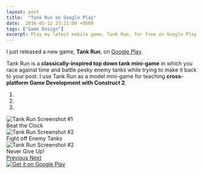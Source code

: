 ```yaml
---
layout: post
title:  "Tank Run on Google Play"
date:  2016-01-12 23:21:00 +0600
tags: ["Game Design"]
excerpt: Play my latest mobile game, Tank Run, for free on Google Play  
---
```

I just released a new game, <strong>Tank Run</strong>, on <a href="https://play.google.com/store/apps/details?id=com.colestock.games.tankrun">Google Play</a>.  

Tank Run is a <strong>classically-inspired top down tank mini-game</strong> in which you race against time and battle pesky enemy tanks while trying to make it back to your post. 
I use Tank Run as a model mini-game for teaching <strong>cross-platform Game Development with Construct 2</strong>.

<div id="tank-run-carousel" class="carousel slide xs-mb-20 xs-mt-20" data-ride="carousel">
    <!-- Indicators -->
    <ol class="carousel-indicators">
        <li data-target="#tank-run-carousel" data-slide-to="0" class="active"></li>
        <li data-target="#tank-run-carousel" data-slide-to="1"></li>
        <li data-target="#tank-run-carousel" data-slide-to="2"></li>
    </ol>
    <!-- Wrapper for slides -->
    <div class="carousel-inner" role="listbox">
        <div class="item active">
            <img class="responsive img-thumbnail" src="http://static.colestock.com/images/tank-run-screenshot-1-640x400.jpg" alt="Tank Run Screenshot #1">
            <div class="carousel-caption">Beat the Clock</div>
        </div>
        <div class="item">
            <img class="responsive img-thumbnail" src="http://static.colestock.com/images/tank-run-screenshot-2-640x400.jpg" alt="Tank Run Screenshot #2">
            <div class="carousel-caption">Fight off Enemy Tanks</div>
        </div>
        <div class="item">
            <img class="responsive img-thumbnail" src="http://static.colestock.com/images/tank-run-screenshot-3-640x400.jpg" alt="Tank Run Screenshot #2">
            <div class="carousel-caption">Never Give Up!</div>
        </div>
    </div>
    <!-- Controls -->
    <a class="left carousel-control" href="#tank-run-carousel" role="button" data-slide="prev">
        <span class="glyphicon glyphicon-chevron-left" aria-hidden="true"></span>
        <span class="sr-only">Previous</span>
    </a>
    <a class="right carousel-control" href="#tank-run-carousel" role="button" data-slide="next">
        <span class="glyphicon glyphicon-chevron-right" aria-hidden="true"></span>
        <span class="sr-only">Next</span>
    </a>
</div>
<a href="https://play.google.com/store/apps/details?id=com.colestock.games.tankrun&utm_source=global_co&utm_medium=prtnr&utm_content=Mar2515&utm_campaign=PartBadge&pcampaignid=MKT-Other-global-all-co-prtnr-py-PartBadge-Mar2515-1"><img class="img-responsive" style="max-width: 200px" alt="Get it on Google Play" src="http://static.colestock.com/images/google-play-badge-866x283.png" /></a>